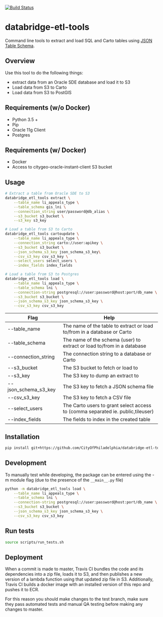 [![Build Status](https://travis-ci.com/CityOfPhiladelphia/databridge-etl-tools.svg?branch=master)](https://travis-ci.com/CityOfPhiladelphia/databridge-etl-tools)

# databridge-etl-tools

Command line tools to extract and load SQL and Carto tables using [JSON Table Schema](http://frictionlessdata.io/guides/json-table-schema/).

## Overview
Use this tool to do the following things:
- extract data from an Oracle SDE database and load it to S3
- Load data from S3 to Carto
- Load data from S3 to PostGIS

## Requirements (w/o Docker)
- Python 3.5 +
- Pip
- Oracle 11g Client
- Postgres

## Requirements (w/ Docker)
- Docker
- Access to citygeo-oracle-instant-client S3 bucket

## Usage
```bash
# Extract a table from Oracle SDE to S3
databridge_etl_tools extract \
    --table_name li_appeals_type \
    --table_schema gis_lni \
    --connection_string user/password@db_alias \
    --s3_bucket s3_bucket \
    --s3_key s3_key

# Load a table from S3 to Carto
databridge_etl_tools cartoupdate \
    --table_name li_appeals_type \
    --connection_string carto://user:apikey \
    --s3_bucket s3_bucket \
    --json_schema_s3_key json_schema_s3_key\
    --csv_s3_key csv_s3_key \
    --select_users select_users \
    --index_fields index_fields

# Load a table from S3 to Postgres
databridge_etl_tools load \
    --table_name li_appeals_type \
    --table_schema lni \
    --connection-string postgresql://user:password@host:port/db_name \
    --s3_bucket s3_bucket \
    --json_schema_s3_key json_schema_s3_key \
    --csv_s3_key csv_s3_key
```

| Flag                 | Help                                                                    |
|----------------------|-------------------------------------------------------------------------|
| --table_name         | The name of the table to extract or load to/from in a database or Carto |
| --table_schema       | The name of the schema (user) to extract or load to/from in a database  |
| --connection_string  | The connection string to a database or Carto                            |
| --s3_bucket          | The S3 bucket to fetch or load to                                       |
| --s3_key             | The S3 key to dump an extract to                                        |
| --json_schema_s3_key | The S3 key to fetch a JSON schema file                                  |
| --csv_s3_key         | The S3 key to fetch a CSV file                                          |
| --select_users       | The Carto users to grant select access to (comma separated ie. public,tileuser)                              |
| --index_fields       | The fields to index in the created table                                |

## Installation
```bash
pip install git+https://github.com/CityOfPhiladelphia/databridge-etl-tools#egg=databridge_etl_tools[carto,oracle,postgres] --process-dependency-links
```

## Development
To manually test while developing, the package can be entered using the -m module flag (due to the presence of the `__main__.py` file)
```bash
python -m databridge_etl_tools load \
    --table_name li_appeals_type \
    --table_schema lni \
    --connection-string postgresql://user:password@host:port/db_name \
    --s3_bucket s3_bucket \
    --json_schema_s3_key json_schema_s3_key \
    --csv_s3_key csv_s3_key
```

## Run tests
```bash
source scripts/run_tests.sh
```

## Deployment
When a commit is made to master, Travis CI bundles the code and its dependencies into a zip file, loads it to S3, and then publishes a new version of a lambda function using that updated zip file in S3. Additionally, Travis CI builds a docker image with an installed version of this repo and pushes it to ECR.

For this reason you should make changes to the test branch, make sure they pass automated tests and manual QA testing before making any changes to master.